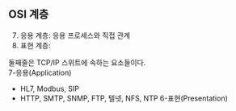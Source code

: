 ## OSI 계층
7. 응용 계층: 응용 프로세스와 직접 관계
6. 표현 계층: 

둘째줄은 TCP/IP 스위트에 속하는 요소들이다.  
7-응용(Application)
- HL7, Modbus, SIP
- HTTP, SMTP, SNMP, FTP, 텔넷, NFS, NTP
6-표현(Presentation)
